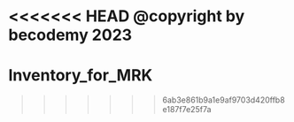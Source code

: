 <<<<<<< HEAD
@copyright by becodemy 2023
=======
# Inventory_for_MRK
>>>>>>> 6ab3e861b9a1e9af9703d420ffb8e187f7e25f7a
